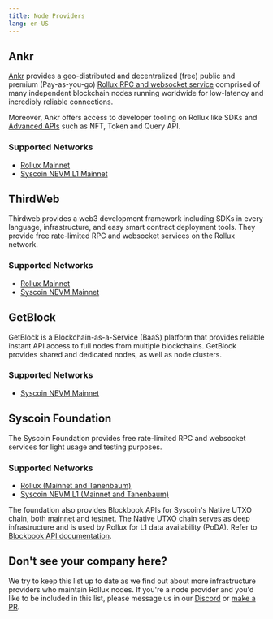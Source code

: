 ```yaml
---
title: Node Providers
lang: en-US
---
```


## Ankr

[Ankr](https://www.ankr.com/) provides a geo-distributed and decentralized (free) public and premium (Pay-as-you-go) [Rollux RPC and websocket service](https://www.ankr.com/rpc/rollux) comprised of many independent blockchain nodes running worldwide for low-latency and incredibly reliable connections. 

Moreover, Ankr offers access to developer tooling on Rollux like SDKs and [Advanced APIs](https://www.ankr.com/advanced-api/) such as NFT, Token and Query API. 

### Supported Networks

- [Rollux Mainnet](https://www.ankr.com/rpc/rollux)
- [Syscoin NEVM L1 Mainnet](https://www.ankr.com/rpc/syscoin)


## ThirdWeb

Thirdweb provides a web3 development framework including SDKs in every language, infrastructure, and easy smart contract deployment tools. They provide free rate-limited RPC and websocket services on the Rollux network.

### Supported Networks

- [Rollux Mainnet](https://thirdweb.com/rollux)
- [Syscoin NEVM Mainnet](https://thirdweb.com/syscoin)


## GetBlock

GetBlock is a Blockchain-as-a-Service (BaaS) platform that provides reliable instant API access to full nodes from multiple blockchains.  GetBlock provides shared and dedicated nodes, as well as node clusters.

### Supported Networks

- [Syscoin NEVM Mainnet](https://getblock.io/nodes/sys/)


## Syscoin Foundation

The Syscoin Foundation provides free rate-limited RPC and websocket services for light usage and testing purposes.

### Supported Networks

- [Rollux (Mainnet and Tanenbaum)](https://docs.syscoin.org/docs/guides/rollux/metamask#rollux-testnet-details)
- [Syscoin NEVM L1 (Mainnet and Tanenbaum)](https://docs.syscoin.org/docs/guides/nevm/metamask#manual-setup-to-connect-to-syscoin-network)

The foundation also provides Blockbook APIs for Syscoin's Native UTXO chain, both [mainnet](https://blockbook.elint.services) and [testnet](https://blockbook-dev.elint.services). The Native UTXO chain serves as deep infrastructure and is used by Rollux for L1 data availability (PoDA). Refer to [Blockbook API documentation](https://github.com/syscoin/blockbook/blob/master/docs/api.md).


## Don't see your company here?

We try to keep this list up to date as we find out about more infrastructure providers who maintain Rollux nodes.
If you're a node provider and you'd like to be included in this list, please message us in our [Discord](https://discord.gg/rollux) or [make a PR](https://github.com/syscoin/community-hub/pulls). 

